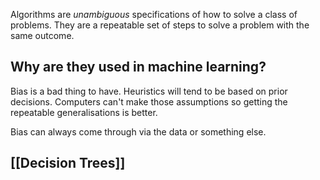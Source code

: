 Algorithms are *unambiguous* specifications of how to solve a class of problems. They are a repeatable set of steps to solve a problem with the same outcome.

## Why are they used in machine learning?
Bias is a bad thing to have. Heuristics will tend to be based on prior decisions. Computers can't make those assumptions so getting the repeatable generalisations is better.

Bias can always come through via the data or something else. 


## [[Decision Trees]]
